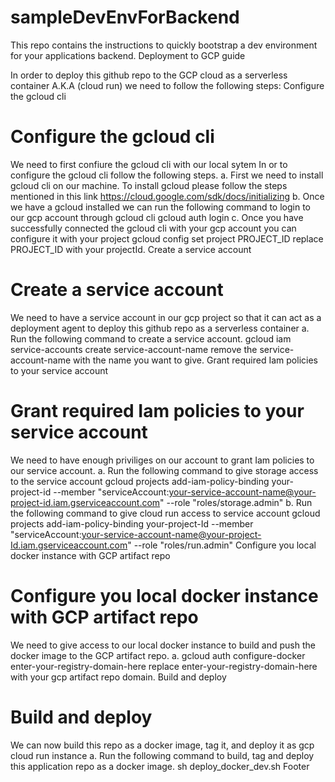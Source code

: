 # sampleDevEnvForBackend
This repo contains the instructions to quickly bootstrap a dev environment for your applications backend.
Deployment to GCP guide

In order to deploy this github repo to the GCP cloud as a serverless 
container A.K.A (cloud run) we need to follow the following steps:
Configure the gcloud cli

# Configure the gcloud cli
We need to first confiure the gcloud cli with our local sytem In or to 
configure the gcloud cli follow the following steps. a. First we need to 
install gcloud cli on our machine. To install gcloud please follow the 
steps mentioned in this link 
https://cloud.google.com/sdk/docs/initializing b. Once we have a gcloud 
installed we can run the following command to login to our gcp account 
through gcloud cli gcloud auth login c. Once you have successfully 
connected the gcloud cli with your gcp account you can configure it with 
your project gcloud config set project PROJECT_ID replace PROJECT_ID with 
your projectId.
Create a service account

# Create a service account
We need to have a service account in our gcp project so that it can act as 
a deployment agent to deploy this github repo as a serverless container a. 
Run the following command to create a service account. gcloud iam 
service-accounts create service-account-name remove the 
service-account-name with the name you want to give.
Grant required Iam policies to your service account

# Grant required Iam policies to your service account
We need to have enough priviliges on our account to grant Iam policies to 
our service account. a. Run the following command to give storage access 
to the service account gcloud projects add-iam-policy-binding 
your-project-id --member 
"serviceAccount:your-service-account-name@your-project-id.iam.gserviceaccount.com" 
--role "roles/storage.admin" b. Run the following command to give cloud 
run access to service account gcloud projects add-iam-policy-binding 
your-project-Id --member 
"serviceAccount:your-service-account-name@your-project-Id.iam.gserviceaccount.com" 
--role "roles/run.admin"
Configure you local docker instance with GCP artifact repo

# Configure you local docker instance with GCP artifact repo
We need to give access to our local docker instance to build and push the 
docker image to the GCP artifact repo. a. gcloud auth configure-docker 
enter-your-registry-domain-here replace enter-your-registry-domain-here 
with your gcp artifact repo domain.
Build and deploy

# Build and deploy
We can now build this repo as a docker image, tag it, and deploy it as gcp 
cloud run instance a. Run the following command to build, tag and deploy 
this application repo as a docker image. sh deploy_docker_dev.sh
Footer

